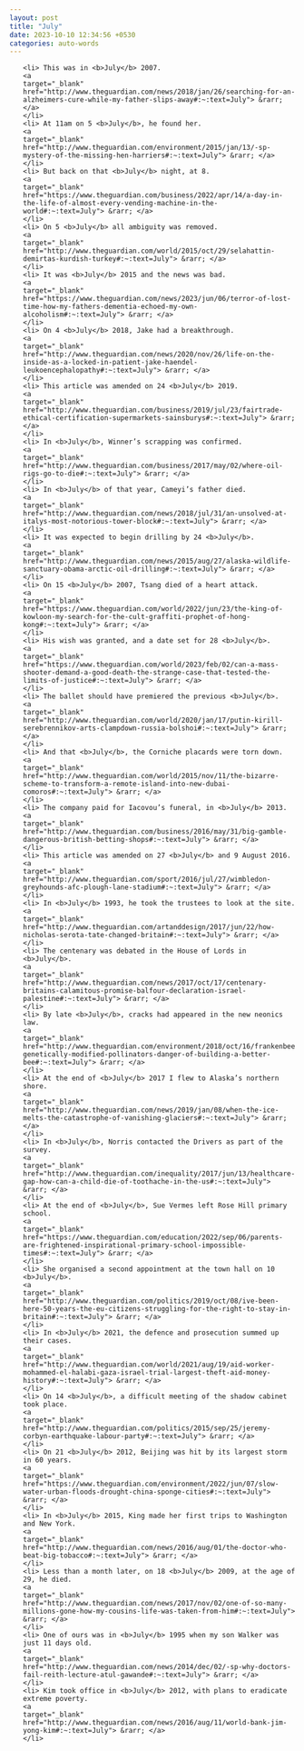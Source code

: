 ```yaml
---
layout: post
title: "July"
date: 2023-10-10 12:34:56 +0530
categories: auto-words
---
```

<ol>

    <li> This was in <b>July</b> 2007.
    <a 
    target="_blank" 
    href="http://www.theguardian.com/news/2018/jan/26/searching-for-an-alzheimers-cure-while-my-father-slips-away#:~:text=July"> &rarr; </a>
    </li>
    <li> At 11am on 5 <b>July</b>, he found her.
    <a 
    target="_blank" 
    href="http://www.theguardian.com/environment/2015/jan/13/-sp-mystery-of-the-missing-hen-harriers#:~:text=July"> &rarr; </a>
    </li>
    <li> But back on that <b>July</b> night, at 8.
    <a 
    target="_blank" 
    href="https://www.theguardian.com/business/2022/apr/14/a-day-in-the-life-of-almost-every-vending-machine-in-the-world#:~:text=July"> &rarr; </a>
    </li>
    <li> On 5 <b>July</b> all ambiguity was removed.
    <a 
    target="_blank" 
    href="http://www.theguardian.com/world/2015/oct/29/selahattin-demirtas-kurdish-turkey#:~:text=July"> &rarr; </a>
    </li>
    <li> It was <b>July</b> 2015 and the news was bad.
    <a 
    target="_blank" 
    href="https://www.theguardian.com/news/2023/jun/06/terror-of-lost-time-how-my-fathers-dementia-echoed-my-own-alcoholism#:~:text=July"> &rarr; </a>
    </li>
    <li> On 4 <b>July</b> 2018, Jake had a breakthrough.
    <a 
    target="_blank" 
    href="http://www.theguardian.com/news/2020/nov/26/life-on-the-inside-as-a-locked-in-patient-jake-haendel-leukoencephalopathy#:~:text=July"> &rarr; </a>
    </li>
    <li> This article was amended on 24 <b>July</b> 2019.
    <a 
    target="_blank" 
    href="http://www.theguardian.com/business/2019/jul/23/fairtrade-ethical-certification-supermarkets-sainsburys#:~:text=July"> &rarr; </a>
    </li>
    <li> In <b>July</b>, Winner’s scrapping was confirmed.
    <a 
    target="_blank" 
    href="http://www.theguardian.com/business/2017/may/02/where-oil-rigs-go-to-die#:~:text=July"> &rarr; </a>
    </li>
    <li> In <b>July</b> of that year, Cameyi’s father died.
    <a 
    target="_blank" 
    href="http://www.theguardian.com/news/2018/jul/31/an-unsolved-at-italys-most-notorious-tower-block#:~:text=July"> &rarr; </a>
    </li>
    <li> It was expected to begin drilling by 24 <b>July</b>.
    <a 
    target="_blank" 
    href="http://www.theguardian.com/news/2015/aug/27/alaska-wildlife-sanctuary-obama-arctic-oil-drilling#:~:text=July"> &rarr; </a>
    </li>
    <li> On 15 <b>July</b> 2007, Tsang died of a heart attack.
    <a 
    target="_blank" 
    href="https://www.theguardian.com/world/2022/jun/23/the-king-of-kowloon-my-search-for-the-cult-graffiti-prophet-of-hong-kong#:~:text=July"> &rarr; </a>
    </li>
    <li> His wish was granted, and a date set for 28 <b>July</b>.
    <a 
    target="_blank" 
    href="https://www.theguardian.com/world/2023/feb/02/can-a-mass-shooter-demand-a-good-death-the-strange-case-that-tested-the-limits-of-justice#:~:text=July"> &rarr; </a>
    </li>
    <li> The ballet should have premiered the previous <b>July</b>.
    <a 
    target="_blank" 
    href="http://www.theguardian.com/world/2020/jan/17/putin-kirill-serebrennikov-arts-clampdown-russia-bolshoi#:~:text=July"> &rarr; </a>
    </li>
    <li> And that <b>July</b>, the Corniche placards were torn down.
    <a 
    target="_blank" 
    href="http://www.theguardian.com/world/2015/nov/11/the-bizarre-scheme-to-transform-a-remote-island-into-new-dubai-comoros#:~:text=July"> &rarr; </a>
    </li>
    <li> The company paid for Iacovou’s funeral, in <b>July</b> 2013.
    <a 
    target="_blank" 
    href="http://www.theguardian.com/business/2016/may/31/big-gamble-dangerous-british-betting-shops#:~:text=July"> &rarr; </a>
    </li>
    <li> This article was amended on 27 <b>July</b> and 9 August 2016.
    <a 
    target="_blank" 
    href="http://www.theguardian.com/sport/2016/jul/27/wimbledon-greyhounds-afc-plough-lane-stadium#:~:text=July"> &rarr; </a>
    </li>
    <li> In <b>July</b> 1993, he took the trustees to look at the site.
    <a 
    target="_blank" 
    href="http://www.theguardian.com/artanddesign/2017/jun/22/how-nicholas-serota-tate-changed-britain#:~:text=July"> &rarr; </a>
    </li>
    <li> The centenary was debated in the House of Lords in <b>July</b>.
    <a 
    target="_blank" 
    href="http://www.theguardian.com/news/2017/oct/17/centenary-britains-calamitous-promise-balfour-declaration-israel-palestine#:~:text=July"> &rarr; </a>
    </li>
    <li> By late <b>July</b>, cracks had appeared in the new neonics law.
    <a 
    target="_blank" 
    href="http://www.theguardian.com/environment/2018/oct/16/frankenbees-genetically-modified-pollinators-danger-of-building-a-better-bee#:~:text=July"> &rarr; </a>
    </li>
    <li> At the end of <b>July</b> 2017 I flew to Alaska’s northern shore.
    <a 
    target="_blank" 
    href="http://www.theguardian.com/news/2019/jan/08/when-the-ice-melts-the-catastrophe-of-vanishing-glaciers#:~:text=July"> &rarr; </a>
    </li>
    <li> In <b>July</b>, Norris contacted the Drivers as part of the survey.
    <a 
    target="_blank" 
    href="http://www.theguardian.com/inequality/2017/jun/13/healthcare-gap-how-can-a-child-die-of-toothache-in-the-us#:~:text=July"> &rarr; </a>
    </li>
    <li> At the end of <b>July</b>, Sue Vermes left Rose Hill primary school.
    <a 
    target="_blank" 
    href="https://www.theguardian.com/education/2022/sep/06/parents-are-frightened-inspirational-primary-school-impossible-times#:~:text=July"> &rarr; </a>
    </li>
    <li> She organised a second appointment at the town hall on 10 <b>July</b>.
    <a 
    target="_blank" 
    href="http://www.theguardian.com/politics/2019/oct/08/ive-been-here-50-years-the-eu-citizens-struggling-for-the-right-to-stay-in-britain#:~:text=July"> &rarr; </a>
    </li>
    <li> In <b>July</b> 2021, the defence and prosecution summed up their cases.
    <a 
    target="_blank" 
    href="http://www.theguardian.com/world/2021/aug/19/aid-worker-mohammed-el-halabi-gaza-israel-trial-largest-theft-aid-money-history#:~:text=July"> &rarr; </a>
    </li>
    <li> On 14 <b>July</b>, a difficult meeting of the shadow cabinet took place.
    <a 
    target="_blank" 
    href="http://www.theguardian.com/politics/2015/sep/25/jeremy-corbyn-earthquake-labour-party#:~:text=July"> &rarr; </a>
    </li>
    <li> On 21 <b>July</b> 2012, Beijing was hit by its largest storm in 60 years.
    <a 
    target="_blank" 
    href="https://www.theguardian.com/environment/2022/jun/07/slow-water-urban-floods-drought-china-sponge-cities#:~:text=July"> &rarr; </a>
    </li>
    <li> In <b>July</b> 2015, King made her first trips to Washington and New York.
    <a 
    target="_blank" 
    href="http://www.theguardian.com/news/2016/aug/01/the-doctor-who-beat-big-tobacco#:~:text=July"> &rarr; </a>
    </li>
    <li> Less than a month later, on 18 <b>July</b> 2009, at the age of 29, he died.
    <a 
    target="_blank" 
    href="http://www.theguardian.com/news/2017/nov/02/one-of-so-many-millions-gone-how-my-cousins-life-was-taken-from-him#:~:text=July"> &rarr; </a>
    </li>
    <li> One of ours was in <b>July</b> 1995 when my son Walker was just 11 days old.
    <a 
    target="_blank" 
    href="http://www.theguardian.com/news/2014/dec/02/-sp-why-doctors-fail-reith-lecture-atul-gawande#:~:text=July"> &rarr; </a>
    </li>
    <li> Kim took office in <b>July</b> 2012, with plans to eradicate extreme poverty.
    <a 
    target="_blank" 
    href="http://www.theguardian.com/news/2016/aug/11/world-bank-jim-yong-kim#:~:text=July"> &rarr; </a>
    </li>